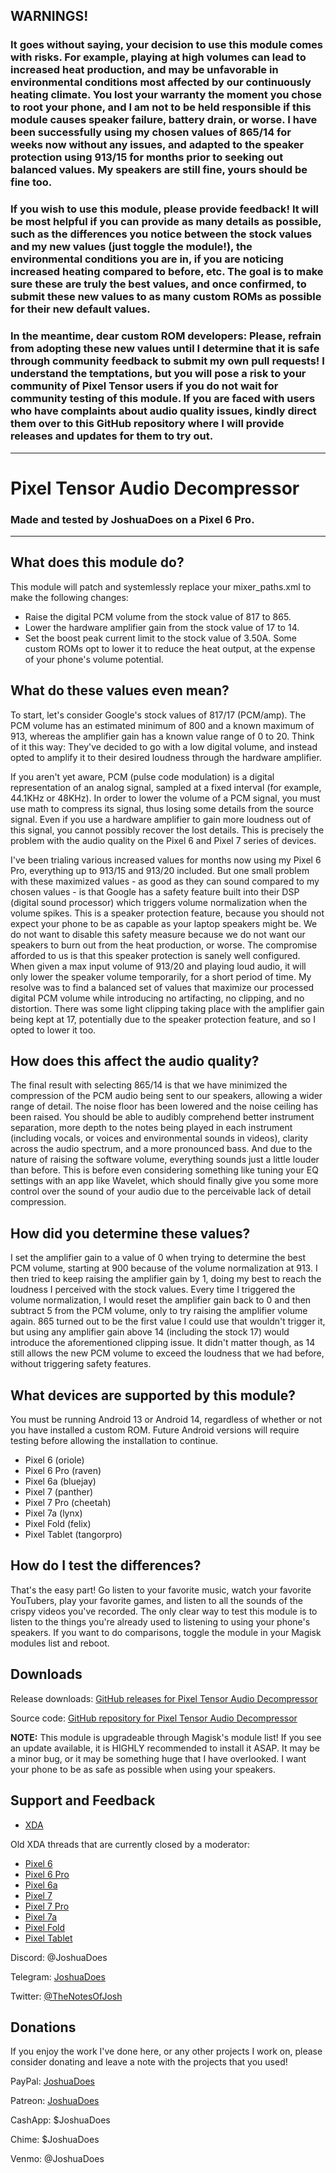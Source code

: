 ## WARNINGS!

### It goes without saying, your decision to use this module comes with risks. For example, playing at high volumes can lead to increased heat production, and may be unfavorable in environmental conditions most affected by our continuously heating climate. You lost your warranty the moment you chose to root your phone, and I am not to be held responsible if this module causes speaker failure, battery drain, or worse. I have been successfully using my chosen values of 865/14 for weeks now without any issues, and adapted to the speaker protection using 913/15 for months prior to seeking out balanced values. My speakers are still fine, yours should be fine too.

### If you wish to use this module, please provide feedback! It will be most helpful if you can provide as many details as possible, such as the differences you notice between the stock values and my new values (just toggle the module!), the environmental conditions you are in, if you are noticing increased heating compared to before, etc. The goal is to make sure these are truly the best values, and once confirmed, to submit these new values to as many custom ROMs as possible for their new default values.

### In the meantime, dear custom ROM developers: Please, refrain from adopting these new values until I determine that it is safe through community feedback to submit my own pull requests! I understand the temptations, but you will pose a risk to your community of Pixel Tensor users if you do not wait for community testing of this module. If you are faced with users who have complaints about audio quality issues, kindly direct them over to this GitHub repository where I will provide releases and updates for them to try out.

---

# Pixel Tensor Audio Decompressor

### Made and tested by JoshuaDoes on a Pixel 6 Pro.

---

## What does this module do?

This module will patch and systemlessly replace your mixer_paths.xml to make the following changes:
- Raise the digital PCM volume from the stock value of 817 to 865.
- Lower the hardware amplifier gain from the stock value of 17 to 14.
- Set the boost peak current limit to the stock value of 3.50A. Some custom ROMs opt to lower it to reduce the heat output, at the expense of your phone's volume potential.

## What do these values even mean?

To start, let's consider Google's stock values of 817/17 (PCM/amp). The PCM volume has an estimated minimum of 800 and a known maximum of 913, whereas the amplifier gain has a known value range of 0 to 20. Think of it this way: They've decided to go with a low digital volume, and instead opted to amplify it to their desired loudness through the hardware amplifier.

If you aren't yet aware, PCM (pulse code modulation) is a digital representation of an analog signal, sampled at a fixed interval (for example, 44.1KHz or 48KHz). In order to lower the volume of a PCM signal, you must use math to compress its signal, thus losing some details from the source signal. Even if you use a hardware amplifier to gain more loudness out of this signal, you cannot possibly recover the lost details. This is precisely the problem with the audio quality on the Pixel 6 and Pixel 7 series of devices.

I've been trialing various increased values for months now using my Pixel 6 Pro, everything up to 913/15 and 913/20 included. But one small problem with these maximized values - as good as they can sound compared to my chosen values - is that Google has a safety feature built into their DSP (digital sound processor) which triggers volume normalization when the volume spikes. This is a speaker protection feature, because you should not expect your phone to be as capable as your laptop speakers might be. We do not want to disable this safety measure because we do not want our speakers to burn out from the heat production, or worse. The compromise afforded to us is that this speaker protection is sanely well configured. When given a max input volume of 913/20 and playing loud audio, it will only lower the speaker volume temporarily, for a short period of time. My resolve was to find a balanced set of values that maximize our processed digital PCM volume while introducing no artifacting, no clipping, and no distortion. There was some light clipping taking place with the amplifier gain being kept at 17, potentially due to the speaker protection feature, and so I opted to lower it too.

## How does this affect the audio quality?

The final result with selecting 865/14 is that we have minimized the compression of the PCM audio being sent to our speakers, allowing a wider range of detail. The noise floor has been lowered and the noise ceiling has been raised. You should be able to audibly comprehend better instrument separation, more depth to the notes being played in each instrument (including vocals, or voices and environmental sounds in videos), clarity across the audio spectrum, and a more pronounced bass. And due to the nature of raising the software volume, everything sounds just a little louder than before. This is before even considering something like tuning your EQ settings with an app like Wavelet, which should finally give you some more control over the sound of your audio due to the perceivable lack of detail compression.

## How did you determine these values?

I set the amplifier gain to a value of 0 when trying to determine the best PCM volume, starting at 900 because of the volume normalization at 913. I then tried to keep raising the amplifier gain by 1, doing my best to reach the loudness I perceived with the stock values. Every time I triggered the volume normalization, I would reset the amplifier gain back to 0 and then subtract 5 from the PCM volume, only to try raising the amplifier volume again. 865 turned out to be the first value I could use that wouldn't trigger it, but using any amplifier gain above 14 (including the stock 17) would introduce the aforementioned clipping issue. It didn't matter though, as 14 still allows the new PCM volume to exceed the loudness that we had before, without triggering safety features.

## What devices are supported by this module?

You must be running Android 13 or Android 14, regardless of whether or not you have installed a custom ROM. Future Android versions will require testing before allowing the installation to continue.

- Pixel 6      (oriole)
- Pixel 6 Pro  (raven)
- Pixel 6a     (bluejay)
- Pixel 7      (panther)
- Pixel 7 Pro  (cheetah)
- Pixel 7a     (lynx)
- Pixel Fold   (felix)
- Pixel Tablet (tangorpro)

## How do I test the differences?

That's the easy part! Go listen to your favorite music, watch your favorite YouTubers, play your favorite games, and listen to all the sounds of the crispy videos you've recorded. The only clear way to test this module is to listen to the things you're already used to listening to using your phone's speakers. If you want to do comparisons, toggle the module in your Magisk modules list and reboot.

## Downloads

Release downloads: [GitHub releases for Pixel Tensor Audio Decompressor](https://github.com/JoshuaDoes/pixel-tensor-audio-decompressor/releases)

Source code: [GitHub repository for Pixel Tensor Audio Decompressor](https://github.com/JoshuaDoes/pixel-tensor-audio-decompressor)

**NOTE:** This module is upgradeable through Magisk's module list! If you see an update available, it is HIGHLY recommended to install it ASAP. It may be a minor bug, or it may be something huge that I have overlooked. I want your phone to be as safe as possible when using your speakers.

## Support and Feedback

- [XDA](https://forum.xda-developers.com/t/mod-pixel-tensor-audio-decompressor.4610051/)

Old XDA threads that are currently closed by a moderator:

- [Pixel 6](https://forum.xda-developers.com/t/mod-pixel-tensor-audio-decompressor.4610053/)
- [Pixel 6 Pro](https://forum.xda-developers.com/t/mod-pixel-tensor-audio-decompressor.4610051/)
- [Pixel 6a](https://forum.xda-developers.com/t/mod-pixel-tensor-audio-decompressor.4610055/)
- [Pixel 7](https://forum.xda-developers.com/t/mod-pixel-tensor-audio-decompressor.4610069/)
- [Pixel 7 Pro](https://forum.xda-developers.com/t/mod-pixel-tensor-audio-decompressor.4610059/)
- [Pixel 7a](https://forum.xda-developers.com/t/mod-pixel-tensor-audio-decompressor.4610071/)
- [Pixel Fold](https://forum.xda-developers.com/t/mod-pixel-tensor-audio-decompressor.4610205/)
- [Pixel Tablet](https://forum.xda-developers.com/t/mod-pixel-tensor-audio-decompressor.4610201/)

Discord: @JoshuaDoes

Telegram: [JoshuaDoes](https://t.me/JoshuaDoes)

Twitter: [@TheNotesOfJosh](https://twitter.com/TheNotesOfJosh)

## Donations

If you enjoy the work I've done here, or any other projects I work on, please consider donating and leave a note with the projects that you used!

PayPal: [JoshuaDoes](https://paypal.me/JoshuaDoes)

Patreon: [JoshuaDoes](https://patreon.com/JoshuaDoes)

CashApp: $JoshuaDoes

Chime: $JoshuaDoes

Venmo: @JoshuaDoes
